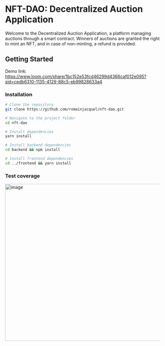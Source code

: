 # NFT-DAO: Decentralized Auction Application

Welcome to the Decentralized Auction Application, a platform managing auctions through a smart contract. Winners of auctions are granted the right to mint an NFT, and in case of non-minting, a refund is provided.

## Getting Started

Demo link: https://www.loom.com/share/1bc152e53fcd46299d4366caf012e095?sid=cedb6310-1135-4129-88c5-eb99828633a4

### Installation

```bash
# Clone the repository
git clone https://github.com/romainjacquel/nft-dao.git

# Navigate to the project folder
cd nft-dao

# Install dependencies
yarn install

# Install backend dependencies
cd backend && npm install

# Install frontend dependencies
cd ../frontend && yarn install
```

### Test coverage

<img width="509" alt="image" src="https://github.com/romainjacquel/nft-dao/assets/43607419/f2d3859d-80a8-4859-b8ce-77c9245c05b6" />


